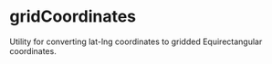 # gridCoordinates
Utility for converting lat-lng coordinates to gridded Equirectangular coordinates.
